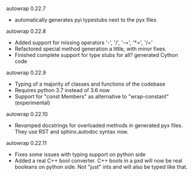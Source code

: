 autowrap 0.22.7

- automatically generates pyi typestubs next to the pyx files


autowrap 0.22.8

- Added support for missing operators '-', '/', '-=', '*=', '/='
- Refactored special method generation a little, with minor fixes.
- Finished complete support for type stubs for all? generated Cython code

autowrap 0.22.9

- Typing of a majority of classes and functions of the codebase
- Requires python 3.7 instead of 3.6 now
- Support for "const Members" as alternative to "wrap-constant" (experimental)

autowrap 0.22.10

- Revamped docstrings for overloaded methods in generated pyx files. They use RST and sphinx.autodoc syntax now.

autowrap 0.22.11

- Fixes some issues with typing support on python side
- Added a real C++ bool converter. C++ bools in a pxd will now be real booleans
  on python side. Not "just" ints and will also be typed like that.
